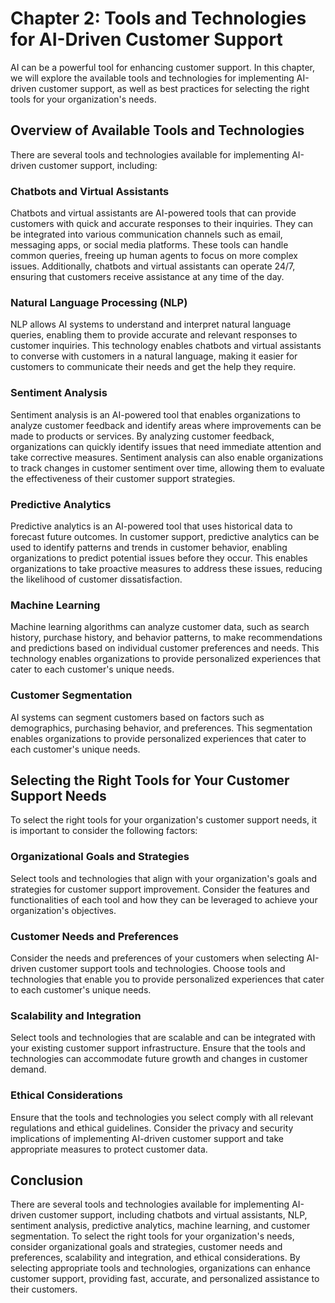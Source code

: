 Chapter 2: Tools and Technologies for AI-Driven Customer Support
================================================================

AI can be a powerful tool for enhancing customer support. In this chapter, we will explore the available tools and technologies for implementing AI-driven customer support, as well as best practices for selecting the right tools for your organization's needs.

Overview of Available Tools and Technologies
--------------------------------------------

There are several tools and technologies available for implementing AI-driven customer support, including:

### Chatbots and Virtual Assistants

Chatbots and virtual assistants are AI-powered tools that can provide customers with quick and accurate responses to their inquiries. They can be integrated into various communication channels such as email, messaging apps, or social media platforms. These tools can handle common queries, freeing up human agents to focus on more complex issues. Additionally, chatbots and virtual assistants can operate 24/7, ensuring that customers receive assistance at any time of the day.

### Natural Language Processing (NLP)

NLP allows AI systems to understand and interpret natural language queries, enabling them to provide accurate and relevant responses to customer inquiries. This technology enables chatbots and virtual assistants to converse with customers in a natural language, making it easier for customers to communicate their needs and get the help they require.

### Sentiment Analysis

Sentiment analysis is an AI-powered tool that enables organizations to analyze customer feedback and identify areas where improvements can be made to products or services. By analyzing customer feedback, organizations can quickly identify issues that need immediate attention and take corrective measures. Sentiment analysis can also enable organizations to track changes in customer sentiment over time, allowing them to evaluate the effectiveness of their customer support strategies.

### Predictive Analytics

Predictive analytics is an AI-powered tool that uses historical data to forecast future outcomes. In customer support, predictive analytics can be used to identify patterns and trends in customer behavior, enabling organizations to predict potential issues before they occur. This enables organizations to take proactive measures to address these issues, reducing the likelihood of customer dissatisfaction.

### Machine Learning

Machine learning algorithms can analyze customer data, such as search history, purchase history, and behavior patterns, to make recommendations and predictions based on individual customer preferences and needs. This technology enables organizations to provide personalized experiences that cater to each customer's unique needs.

### Customer Segmentation

AI systems can segment customers based on factors such as demographics, purchasing behavior, and preferences. This segmentation enables organizations to provide personalized experiences that cater to each customer's unique needs.

Selecting the Right Tools for Your Customer Support Needs
---------------------------------------------------------

To select the right tools for your organization's customer support needs, it is important to consider the following factors:

### Organizational Goals and Strategies

Select tools and technologies that align with your organization's goals and strategies for customer support improvement. Consider the features and functionalities of each tool and how they can be leveraged to achieve your organization's objectives.

### Customer Needs and Preferences

Consider the needs and preferences of your customers when selecting AI-driven customer support tools and technologies. Choose tools and technologies that enable you to provide personalized experiences that cater to each customer's unique needs.

### Scalability and Integration

Select tools and technologies that are scalable and can be integrated with your existing customer support infrastructure. Ensure that the tools and technologies can accommodate future growth and changes in customer demand.

### Ethical Considerations

Ensure that the tools and technologies you select comply with all relevant regulations and ethical guidelines. Consider the privacy and security implications of implementing AI-driven customer support and take appropriate measures to protect customer data.

Conclusion
----------

There are several tools and technologies available for implementing AI-driven customer support, including chatbots and virtual assistants, NLP, sentiment analysis, predictive analytics, machine learning, and customer segmentation. To select the right tools for your organization's needs, consider organizational goals and strategies, customer needs and preferences, scalability and integration, and ethical considerations. By selecting appropriate tools and technologies, organizations can enhance customer support, providing fast, accurate, and personalized assistance to their customers.
